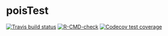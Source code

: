 # poisTest
<!-- badges: start -->
  
[![Travis build status](https://travis-ci.com/yitianc97/poisTest.svg?branch=main)](https://travis-ci.com/yitianc97/poisTest)
[![R-CMD-check](https://github.com/yitianc97/poisTest/workflows/R-CMD-check/badge.svg)](https://github.com/yitianc97/poisTest/actions)
[![Codecov test coverage](https://codecov.io/gh/yitianc97/poisTest/branch/main/graph/badge.svg)](https://app.codecov.io/gh/yitianc97/poisTest?branch=main)
<!-- badges: end -->
